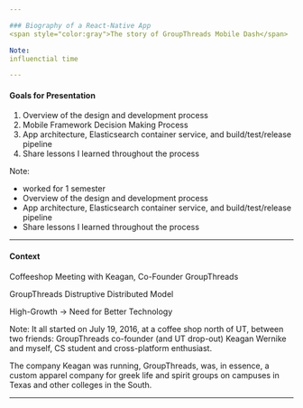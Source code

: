 ```yaml
---

### Biography of a React-Native App
<span style="color:gray">The story of GroupThreads Mobile Dash</span>

Note:
influenctial time

---
```


#### Goals for Presentation

<ol>
<li class="fragment" data-fragment-index="1">Overview of the design and development process</li>
<li class="fragment" data-fragment-index="2">Mobile Framework Decision Making Process</li>
<li class="fragment" data-fragment-index="3">App architecture, Elasticsearch container service, and build/test/release pipeline</li>
<li class="fragment" data-fragment-index="4">Share lessons I learned throughout the process</li>
</ol>

Note:
- worked for 1 semester
- Overview of the design and development process
- App architecture, Elasticsearch container service, and build/test/release pipeline
- Share lessons I learned throughout the process


---

#### Context

<p class="fragment" data-fragment-index="1">Coffeeshop Meeting with Keagan, Co-Founder GroupThreads</p>
<p class="fragment" data-fragment-index="2">GroupThreads Distruptive Distributed Model</p>
<p class="fragment" data-fragment-index="3">High-Growth -> Need for Better Technology</p>

Note:
It all started on July 19, 2016, 
at a coffee shop north of UT, 
between two friends: GroupThreads co-founder (and UT drop-out) Keagan Wernike and 
myself, CS student and cross-platform enthusiast.

The company Keagan was running, GroupThreads, was, in essence, 
a custom apparel company 
for greek life and spirit groups on campuses 
in Texas and other colleges in the South. 

---

<!-- ##### GroupThreads

Disruptors in Custom Apparel Industry

Distributed Sales Rep Model

High Growth, Investment, Ready for Mobile

Note:
GroupThreads considered disruptors in the industry of custom apparel 
distributed network of “campus managers”, i.e. student sales rep’s, 
They had proprietary technology developed in-house to manage their 
product catalog and custom design pipeline

first $1 million revenue year. 
due to better management of their campus sales rep’s and a restructuring of leadership. 
3 year old company had just been accepted into
Capital Factory’s prestigious startup incubator program.

---

#### 

Angular App Not Mobile-Friendly

Investors Like Mobile Apps


Note:
easier access to the GroupThread’s product database and a 
simpler mobile interface for 
- searching product catalog
- managing the customer design requests from customers 
- as well as explore a gamified experience between rep’s. 

Late August, contract signed, building started

---

###  -->